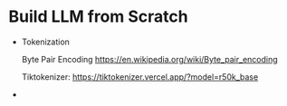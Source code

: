 # Build LLM from Scratch

- Tokenization

  Byte Pair Encoding https://en.wikipedia.org/wiki/Byte_pair_encoding

  Tiktokenizer: https://tiktokenizer.vercel.app/?model=r50k_base
  
- 
